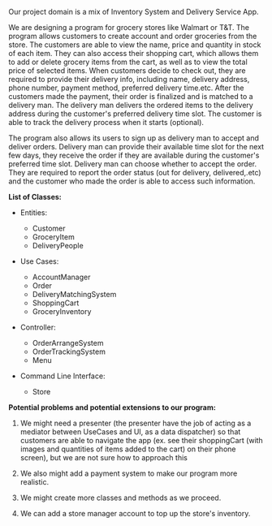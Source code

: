 Our project domain is a mix of Inventory System and Delivery Service App.

We are designing a program for grocery stores like Walmart or T&T. The program allows customers to create account and order groceries from the store. The customers are able to view the name, price and quantity in stock of each item. They can also access their shopping cart, which allows them to add or delete grocery items from the cart, as well as to view the total price of selected items. When customers decide to check out, they are required to provide their delivery info, including name, delivery address, phone number, payment method, preferred delivery time.etc. After the customers made the payment, their order is finalized and is matched to a delivery man. The delivery man delivers the ordered items to the delivery address during the customer's preferred delivery time slot. The customer is able to track the delivery process when it starts (optional).

The program also allows its users to sign up as delivery man to accept and deliver orders. Delivery man can provide their available time slot for the next few days, they receive the order if they are available during the customer's preferred time slot. Delivery man can choose whether to accept the order. They are required to report the order status (out for delivery, delivered,.etc) and the customer who made the order is able to access such information.

**List of Classes:**

* Entities: 
  * Customer
  * GroceryItem
  * DeliveryPeople

* Use Cases: 
  * AccountManager
  * Order
  * DeliveryMatchingSystem
  * ShoppingCart
  * GroceryInventory

* Controller:
  * OrderArrangeSystem
  * OrderTrackingSystem
  * Menu

* Command Line Interface: 
  * Store

**Potential problems and potential extensions to our program:**

1. We might need a presenter (the presenter have the job of acting as a mediator between UseCases and UI, as a data dispatcher) so that customers are able to navigate the app (ex. see their shoppingCart (with images and quantities of items added to the cart) on their phone screen), but we are not sure how to approach this

2. We also might add a payment system to make our program more realistic.

3. We might create more classes and methods as we proceed.

4. We can add a store manager account to top up the store's inventory.
